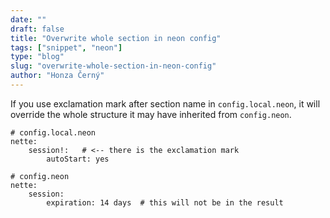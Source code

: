 ```yaml
---
date: ""
draft: false
title: "Overwrite whole section in neon config"
tags: ["snippet", "neon"]
type: "blog"
slug: "overwrite-whole-section-in-neon-config"
author: "Honza Černý"
---
```


If you use exclamation mark after section name in `config.local.neon`, it will override the whole structure it may have inherited from `config.neon`.

```neon
# config.local.neon
nette:
    session!:   # <-- there is the exclamation mark
        autoStart: yes
```

```neon
# config.neon
nette:
    session:
        expiration: 14 days  # this will not be in the result
```
